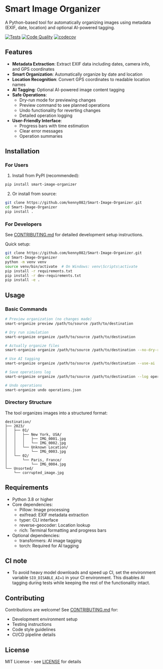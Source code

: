 # Smart Image Organizer

A Python-based tool for automatically organizing images using metadata (EXIF, date, location) and optional AI-powered tagging.

[![Tests](https://github.com/kenny082/Smart-Image-Organizer/actions/workflows/tests.yml/badge.svg)](https://github.com/kenny082/Smart-Image-Organizer/actions/workflows/tests.yml)
[![Code Quality](https://github.com/kenny082/Smart-Image-Organizer/actions/workflows/code-quality.yml/badge.svg)](https://github.com/kenny082/Smart-Image-Organizer/actions/workflows/code-quality.yml)
[![codecov](https://codecov.io/gh/kenny082/Smart-Image-Organizer/branch/main/graph/badge.svg)](https://codecov.io/gh/kenny082/Smart-Image-Organizer)

## Features

- **Metadata Extraction**: Extract EXIF data including dates, camera info, and GPS coordinates
- **Smart Organization**: Automatically organize by date and location
- **Location Recognition**: Convert GPS coordinates to readable location names
- **AI Tagging**: Optional AI-powered image content tagging
- **Safe Operations**:
  - Dry-run mode for previewing changes
  - Preview command to see planned operations
  - Undo functionality for reverting changes
  - Detailed operation logging
- **User-Friendly Interface**:
  - Progress bars with time estimation
  - Clear error messages
  - Operation summaries

## Installation

### For Users

1. Install from PyPI (recommended):
```bash
pip install smart-image-organizer
```

2. Or install from source:
```bash
git clone https://github.com/kenny082/Smart-Image-Organizer.git
cd Smart-Image-Organizer
pip install .
```

### For Developers

See [CONTRIBUTING.md](CONTRIBUTING.md) for detailed development setup instructions.

Quick setup:
```bash
git clone https://github.com/kenny082/Smart-Image-Organizer.git
cd Smart-Image-Organizer
python -m venv venv
source venv/bin/activate  # On Windows: venv\Scripts\activate
pip install -r requirements.txt
pip install -r dev-requirements.txt
pip install -e .
```

## Usage

### Basic Commands

```bash
# Preview organization (no changes made)
smart-organize preview /path/to/source /path/to/destination

# Dry run simulation
smart-organize organize /path/to/source /path/to/destination

# Actually organize files
smart-organize organize /path/to/source /path/to/destination --no-dry-run

# Use AI tagging
smart-organize organize /path/to/source /path/to/destination --use-ai

# Save operations log
smart-organize organize /path/to/source /path/to/destination --log operations.json

# Undo operations
smart-organize undo operations.json
```

### Directory Structure

The tool organizes images into a structured format:
```
destination/
├── 2023/
│   ├── 01/
│   │   ├── New York, USA/
│   │   │   ├── IMG_0001.jpg
│   │   │   └── IMG_0002.jpg
│   │   └── Unknown Location/
│   │       └── IMG_0003.jpg
│   └── 02/
│       └── Paris, France/
│           └── IMG_0004.jpg
└── Unsorted/
    └── corrupted_image.jpg
```

## Requirements

- Python 3.8 or higher
- Core dependencies:
  - Pillow: Image processing
  - exifread: EXIF metadata extraction
  - typer: CLI interface
  - reverse-geocoder: Location lookup
  - rich: Terminal formatting and progress bars
- Optional dependencies:
  - transformers: AI image tagging
  - torch: Required for AI tagging

## CI note

- To avoid heavy model downloads and speed up CI, set the environment variable `SIO_DISABLE_AI=1` in your CI environment. This disables AI tagging during tests while keeping the rest of the functionality intact.

## Contributing

Contributions are welcome! See [CONTRIBUTING.md](CONTRIBUTING.md) for:
- Development environment setup
- Testing instructions
- Code style guidelines
- CI/CD pipeline details

## License

MIT License - see [LICENSE](LICENSE) for details
